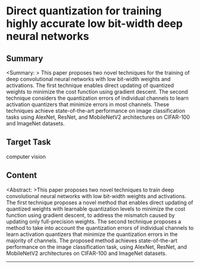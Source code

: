 # Direct quantization for training highly accurate low bit-width deep neural networks

## Summary

<Summary: > This paper proposes two novel techniques for the training of deep convolutional neural networks with low bit-width weights and activations. The first technique enables direct updating of quantized weights to minimize the cost function using gradient descent. The second technique considers the quantization errors of individual channels to learn activation quantizers that minimize errors in most channels. These techniques achieve state-of-the-art performance on image classification tasks using AlexNet, ResNet, and MobileNetV2 architectures on CIFAR-100 and ImageNet datasets.


## Target Task

computer vision

## Content

<Abstract: >This paper proposes two novel techniques to train deep convolutional neural networks with low bit-width weights and activations. The first technique proposes a novel method that enables direct updating of quantized weights with learnable quantization levels to minimize the cost function using gradient descent, to address the mismatch caused by updating only full-precision weights. The second technique proposes a method to take into account the quantization errors of individual channels to learn activation quantizers that minimize the quantization errors in the majority of channels. The proposed method achieves state-of-the-art performance on the image classification task, using AlexNet, ResNet, and MobileNetV2 architectures on CIFAR-100 and ImageNet datasets.



---

